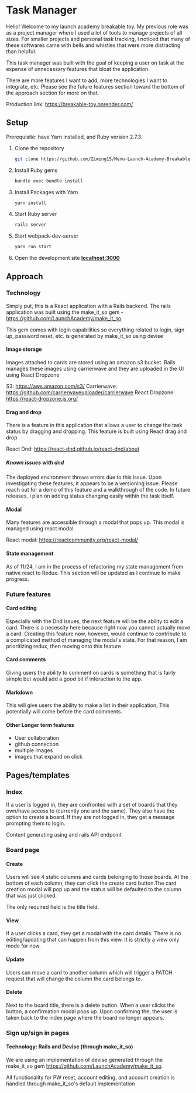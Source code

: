 # Task Manager
Hello! Welcome to my launch academy breakable toy. My previous role was as a project manager where I used a lot of tools to manage projects of all sizes. For smaller projects and personal task tracking, I noticed that many of these softwares came with bells and whistles that were more distracting than helpful. 

This task manager was built with the goal of keeping a user on task at the expense of unnecessary features that bloat the application. 

There are more features I want to add, more technologies I want to integrate, etc. Please see the future features section toward the bottom of the approach section for more on that. 

Production link: https://breakable-toy.onrender.com/ 

## Setup
Prerequisite: have Yarn installed, and Ruby version 2.7.3.

1. Clone the repository
    ```sh
    git clone https://github.com/Ziming15/Menu-Launch-Academy-Breakable-Toy.git
    ```

2. Install Ruby gems
    ```sh
    bundle exec bundle install
    ```

3. Install Packages with Yarn
    ```sh
    yarn install
    ```

4. Start Ruby server
    ```sh
    rails server
    ```

5. Start webpack-dev-server
    ```sh
    yarn run start
    ```

6. Open the development site **[localhost:3000](http://localhost:3000)**
## Approach
### Technology
Simply put, this is a React application with a Rails backend. The rails application was built using the make_it_so gem - https://github.com/LaunchAcademy/make_it_so 

This gem comes with login capabilities so everything related to login, sign up, password reset, etc. is generated by make_it_so using devise

#### Image storage
Images attached to cards are stored using an amazon s3 bucket. Rails manages these images using carrierwave and they are uploaded in the UI using React Dropzone

S3: https://aws.amazon.com/s3/
Carrierwave: https://github.com/carrierwaveuploader/carrierwave 
React Dropzone: https://react-dropzone.js.org/ 

#### Drag and drop
There is a feature in this application that allows a user to change the task status by dragging and dropping. This feature is built using React drag and drop

React Dnd: https://react-dnd.github.io/react-dnd/about

##### Known issues with dnd
The deployed environment throws errors due to this issue. Upon investigating these features, it appears to be a versioning issue. Please reach out for a demo of this feature and a walkthrough of the code. In future releases, I plan on adding status changing easily within the task itself. 

#### Modal
Many features are accessible through a modal that pops up. This modal is managed using react modal.

React modal: https://reactcommunity.org/react-modal/ 

#### State management
As of 11/24, I am in the process of refactoring my state management from native react to Redux. This section will be updated as I continue to make progress.

### Future features
#### Card editing
Especially with the Dnd issues, the next feature will be the ability to edit a card. There is a necessity here because right now you cannot actually move a card. Creating this feature now, however, would continue to contribute to a complicated method of managing the modal's state. For that reason, I am prioritizing redux, then moving onto this feature

#### Card comments
Giving users the ability to comment on cards is something that is fairly simple but would add a good bit if interaction to the app.

#### Markdown
This will give users the ability to make a list in their application, This potentially will come before the card comments.

#### Other Longer term features
- User collaboration
- github connection
- multiple images
- images that expand on click

## Pages/templates

### Index
If a user is logged in, they are confronted with a set of boards that they own/have access to (currently one and the same). They also have the option to create a board. If they are not logged in, they get a message prompting them to login.

Content generating using and rails API endpoint

### Board page
#### Create
Users will see 4 static columns and cards belonging to those boards. At the bottom of each column, they can click the create card button.The card creation modal will pop up and the status will be defaulted to the column that was just clicked. 

The only required field is the title field. 

#### View
If a user clicks a card, they get a modal with the card details. There is no editing/updating that can happen from this view. It is strictly a view only mode for now. 

#### Update
Users can move a card to another column which will trigger a PATCH request that will change the column the card belongs to.

#### Delete
Next to the board title, there is a delete button. When a user clicks the button, a confirmation modal pops up. Upon confirming the, the user is taken back to the index page where the board no longer appears.

### Sign up/sign in pages
#### Technology: Rails and Devise (through make_it_so)
We are using an implementation of devise generated through the make_it_so gem https://github.com/LaunchAcademy/make_it_so. 

All functionality for PW reset, account editing, and account creation is handled through make_it_so's default implementation